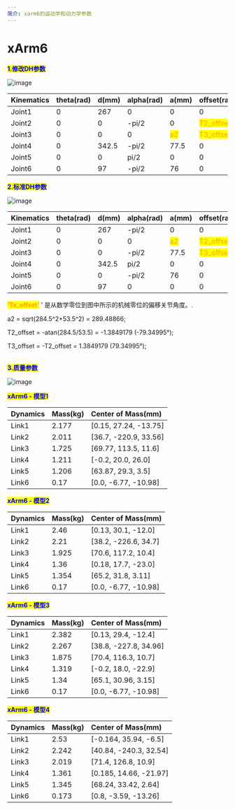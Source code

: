 ```yaml
---
简介: xarm6的运动学和动力学参数
---
```


# xArm6

<mark style="color:blue;">**1.修改DH参数**</mark>

![image](https://github.com/xArm-Developer/ufactory_docs/blob/main/support_articles/.gitbook/assets/image%20(42).png)

| Kinematics | theta(rad) | d(mm) | alpha(rad) | a(mm) | offset(rad) |
| :--------- | :--------- | :---- | :--------- | :---- | :---------- |
| Joint1     | 0          | 267   | 0          | 0     | 0           |
| Joint2     | 0          | 0     | -pi/2      | 0     | <mark style="color:orange;">T2_offset</mark> |
| Joint3     | 0          | 0     | 0          |<mark style="color:orange;">a2</mark>   | <mark style="color:orange;">T3_offset</mark>   |
| Joint4     | 0          | 342.5 | -pi/2      | 77.5  | 0           |
| Joint5     | 0          | 0     | pi/2       | 0     | 0           |
| Joint6     | 0          | 97    | -pi/2      | 76    | 0           |

<mark style="color:blue;">**2.标准DH参数**</mark>

![image](https://github.com/xArm-Developer/ufactory_docs/blob/main/support_articles/.gitbook/assets/image%20(43).png)

| Kinematics | theta(rad) | d(mm) | alpha(rad) | a(mm) | offset(rad) |
| :--------- | :--------- | :---- | :--------- | :---- | :---------- |
| Joint1     | 0          | 267   | -pi/2      | 0     | 0           |
| Joint2     | 0          | 0     | 0          |<mark style="color:orange;">a2</mark>     |  <mark style="color:orange;">T2_offset</mark>    |
| Joint3     | 0          | 0     | -pi/2      | 77.5  |<mark style="color:orange;">T3_offset</mark>   |
| Joint4     | 0          | 342.5 | pi/2       | 0     | 0           |
| Joint5     | 0          | 0     | -pi/2      | 76    | 0           |
| Joint6     | 0          | 97    | 0          | 0     | 0           |

<mark style="color:orange;">**‘Tx\_offset’**</mark> ' 是从数学零位到图中所示的机械零位的偏移关节角度。.

a2 = sqrt(284.5^2+53.5^2) = 289.48866;

T2_offset = -atan(284.5/53.5) = -1.3849179 (-79.34995°);

T3_offset = -T2_offset = 1.3849179 (79.34995°);<br><br>


<mark style="color:blue;">**3.质量参数**</mark>

![image](https://github.com/xArm-Developer/ufactory_docs/blob/main/support_articles/.gitbook/assets/image%20(44).png)

<mark style="color:blue;">**xArm6 - 模型1**</mark>

| Dynamics | Mass(kg) | Center of Mass(mm)    |
| :------- | :------- | :-------------------- |
| Link1    | 2.177    | [0.15, 27.24, -13.75] |
| Link2    | 2.011    | [36.7, -220.9, 33.56] |
| Link3    | 1.725    | [69.77, 113.5, 11.6]  |
| Link4    | 1.211    | [-0.2, 20.0, 26.0]    |
| Link5    | 1.206    | [63.87, 29.3, 3.5]    |
| Link6    | 0.17     | [0.0, -6.77, -10.98]  |


<mark style="color:blue;">**xArm6 - 模型2**</mark>

| Dynamics | Mass(kg) | Center of Mass(mm)   |
| :------- | :------- | :------------------- |
| Link1    | 2.46     | [0.13, 30.1, -12.0]  |
| Link2    | 2.21     | [38.2, -226.6, 34.7] |
| Link3    | 1.925    | [70.6, 117.2, 10.4]  |
| Link4    | 1.36     | [0.18, 17.7, -23.0]  |
| Link5    | 1.354    | [65.2, 31.8, 3.11]   |
| Link6    | 0.17     | [0.0, -6.77, -10.98] |

<mark style="color:blue;">**xArm6 - 模型3**</mark>

| Dynamics | Mass(kg) | Center of Mass(mm)    |
| :------- | :------- | :-------------------- |
| Link1    | 2.382    | [0.13, 29.4, -12.4]   |
| Link2    | 2.267    | [38.8, -227.8, 34.96] |
| Link3    | 1.875    | [70.4, 116.3, 10.7]   |
| Link4    | 1.319    | [-0.2, 18.0, -22.9]   |
| Link5    | 1.34     | [65.1, 30.96, 3.15]   |
| Link6    | 0.17     | [0.0, -6.77, -10.98]  |

<mark style="color:blue;">**xArm6 - 模型4**</mark>

| Dynamics | Mass(kg) | Center of Mass(mm)     |
| :------- | :------- | :--------------------- |
| Link1    | 2.53     | [-0.164, 35.94, -6.5]  |
| Link2    | 2.242    | [40.84, -240.3, 32.54] |
| Link3    | 2.019    | [71.4, 126.8, 10.9]    |
| Link4    | 1.361    | [0.185, 14.66, -21.97] |
| Link5    | 1.345    | [68.24, 33.42, 2.64]   |
| Link6    | 0.173    | [0.8, -3.59, -13.26]   |

